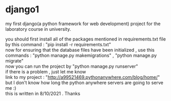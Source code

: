 # django1
my first django(a python framework for web development) project for the laboratory course in university.  

you should first install all of the packages mentioned in requirements.txt file by this command : "pip install -r requirements.txt"  
now for ensuring that the database files have been initialized , use this commands : "python manage.py makemigrations" , "python manage.py migrate"  
now you can run the project by "python manage.py runserver"  
if there is a problem , just let me know  
link to my project : "http://a99521469.pythonanywhere.com/blog/home/" but I don't know how long the python anywhere servers are going to serve me :)  
this is written in 8/10/2021 . Thanks  
